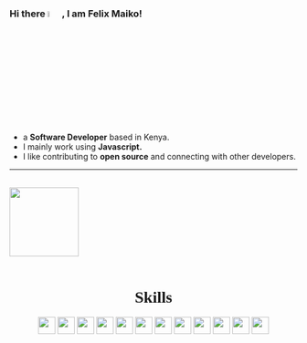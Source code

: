 ### Hi there <img src="https://raw.githubusercontent.com/MartinHeinz/MartinHeinz/master/wave.gif" width="5%" height="5%">, I am Felix Maiko!

<!--
**maikofelix47/maikofelix47** is a ✨ _special_ ✨ repository because its `README.md` (this file) appears on your GitHub profile.

Here are some ideas to get you started:

- 🔭 I’m currently working on ...
- 🌱 I’m currently learning ...
- 👯 I’m looking to collaborate on ...
- 🤔 I’m looking for help with ...
- 💬 Ask me about ...
- 📫 How to reach me: ...
- 😄 Pronouns: ...
- ⚡ Fun fact: ...
-->

- a **Software Developer** based in Kenya.
- I mainly work using **Javascript.**
- I like contributing to **open source** and connecting with other developers.

---

<br>
<div align="left">
<a href="https://felixmaiko.com/">
<img height="121px"  src="https://github-readme-stats.vercel.app/api?username=maikofelix47&hide_title=true&hide_border=true&show_icons=true&include_all_commits=true&count_private=true&line_height=21&text_color=fff&icon_color=fff&bg_color=0,000,505050&theme=graywhite" />
 </a>
</div>
<br>

<!-- ## Skills -->
<h1 align="center" style="font-family:cursive">Skills</h1>
<div display="inline-block" align="center">
<img align=center width=30 src="https://cdn.jsdelivr.net/gh/devicons/devicon/icons/html5/html5-original-wordmark.svg" />
<img align=center width=30 src="https://cdn.jsdelivr.net/gh/devicons/devicon/icons/css3/css3-original-wordmark.svg" />
<img align=center width=30 padding=70px src="https://cdn.jsdelivr.net/gh/devicons/devicon/icons/javascript/javascript-original.svg" />
<img align=center width=30 src="https://cdn.jsdelivr.net/gh/devicons/devicon/icons/angularjs/angularjs-original.svg" />
<img align=center width=30 src="https://cdn.jsdelivr.net/gh/devicons/devicon/icons/nestjs/nestjs-plain.svg" />
<img align=center width=30 src="https://cdn.jsdelivr.net/gh/devicons/devicon/icons/nodejs/nodejs-original.svg" />
<img align=center width=30 src="https://cdn.jsdelivr.net/gh/devicons/devicon/icons/mysql/mysql-original-wordmark.svg" />
<img align=center width=30 src="https://cdn.jsdelivr.net/gh/devicons/devicon/icons/laravel/laravel-plain-wordmark.svg" />
<img align=center width=30 src="https://cdn.jsdelivr.net/gh/devicons/devicon/icons/react/react-original-wordmark.svg" />
<img align=center width=30 src="https://cdn.jsdelivr.net/gh/devicons/devicon/icons/docker/docker-original-wordmark.svg" />
<img align=center width=30 src="https://cdn.jsdelivr.net/gh/devicons/devicon/icons/python/python-original.svg" />
<img align=center width=30 src="https://cdn.jsdelivr.net/gh/devicons/devicon/icons/django/django-plain.svg" />
</div>
